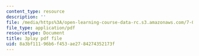 ```yaml
---
content_type: resource
description: ''
file: /media/https%3A/open-learning-course-data-rc.s3.amazonaws.com/7-012-introduction-to-biology-fall-2004/8a3bf11196b6f453ae2784274352173f_TdJBLu6hPc.pdf
file_type: application/pdf
resourcetype: Document
title: 3play pdf file
uid: 8a3bf111-96b6-f453-ae27-84274352173f
---
```

